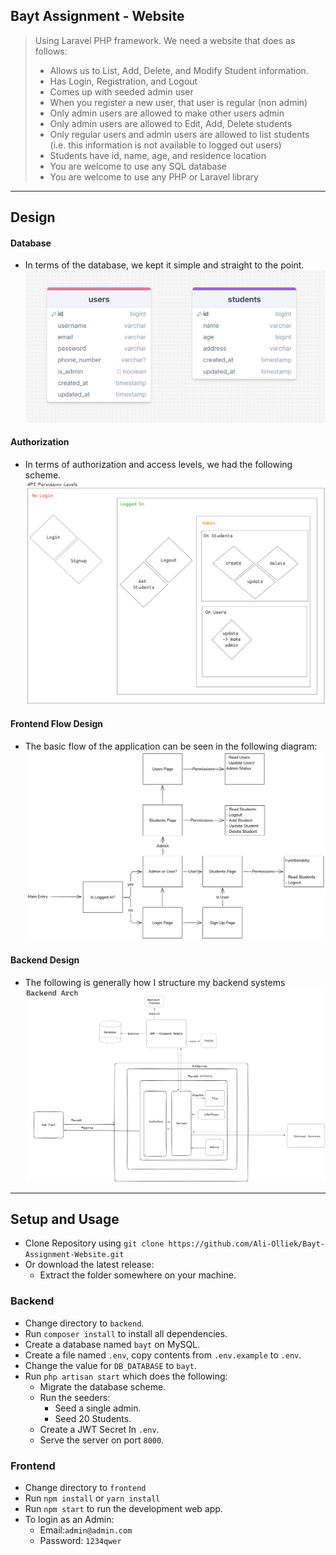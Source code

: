 ## Bayt Assignment - Website

> Using Laravel PHP framework. We need a website that does as follows:
> - Allows us to List, Add, Delete, and Modify Student information.
> - Has Login, Registration, and Logout
> - Comes up with seeded admin user
> - When you register a new user, that user is regular (non admin)
> - Only admin users are allowed to make other users admin
> - Only admin users are allowed to Edit, Add, Delete students
> - Only regular users and admin users are allowed to list students (i.e. this information is not available to logged out users)
> - Students have id, name, age, and residence location
> - You are welcome to use any SQL database
> - You are welcome to use any PHP or Laravel library
----
## Design 

#### Database
- In terms of the database, we kept it simple and straight to the point.
![Database Design](assets/Database%20Design.png)

#### Authorization
- In terms of authorization and access levels, we had the following scheme.
![Permissions](assets/Permissions.png)

#### Frontend Flow Design
- The basic flow of the application can be seen in the following diagram:
![Frontend Design](assets/Frontend%20Design.png)

#### Backend Design
- The following is generally how I structure my backend systems
![Backend Design](assets/Backend%20Design.png)
----
## Setup and Usage

- Clone Repository using `git clone https://github.com/Ali-Olliek/Bayt-Assignment-Website.git`
- Or download the latest release:
    - Extract the folder somewhere on your machine.

### Backend

- Change directory to `backend`.
- Run `composer install` to install all dependencies.
- Create a database named `bayt` on MySQL.
- Create a file named `.env`, copy contents from `.env.example` to `.env`.
- Change the value for `DB_DATABASE` to `bayt`.
- Run `php artisan start` which does the following:
    - Migrate the database scheme.
    - Run the seeders:
        - Seed a single admin.
        - Seed 20 Students.
    - Create a JWT Secret In `.env`.
    - Serve the server on port `8000`.

### Frontend

- Change directory to `frontend`
- Run `npm install` or `yarn install`
- Run `npm start` to run the development web app.
- To login as an Admin:
    - Email:`admin@admin.com`
    - Password: `1234qwer`
